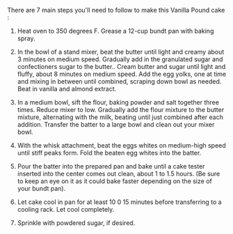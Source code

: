 There are 7 main steps you'll need to follow to make this Vanilla Pound cake :

1. Heat oven to 350 degrees F. Grease a 12-cup bundt pan with baking spray.

2. In the bowl of a stand mixer, beat the butter until light and creamy about 3 minutes on medium speed. Gradually add in the granulated sugar and confectioners sugar to the butter.. Cream butter and sugar until light and fluffy, about 8 minutes on medium speed. Add the egg yolks, one at time and mixing in between until combined, scraping down bowl as needed. Beat in vanilla and almond extract.

3. In a medium bowl, sift the flour, baking powder and salt together three times. Reduce mixer to low. Gradually add the flour mixture to the butter mixture, alternating with the milk, beating until just combined after each addition. Transfer the batter to a large bowl and clean out your mixer bowl.

4. With the whisk attachment, beat the eggs whites on medium-high speed until stiff peaks form. Fold the beaten egg whites into the batter.


5. Pour the batter into the prepared pan and bake until a cake tester inserted into the center comes out clean, about 1 to 1.5 hours. (Be sure to keep an eye on it as it could bake faster depending on the size of your bundt pan).

6. Let cake cool in pan for at least 10 0 15 minutes before transferring to a cooling rack. Let cool completely.

7. Sprinkle with powdered sugar, if desired. 